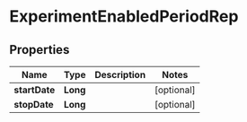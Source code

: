 

# ExperimentEnabledPeriodRep


## Properties

Name | Type | Description | Notes
------------ | ------------- | ------------- | -------------
**startDate** | **Long** |  |  [optional]
**stopDate** | **Long** |  |  [optional]




